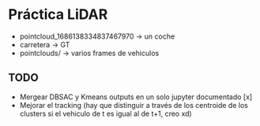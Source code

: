 # Práctica LiDAR

- pointcloud_1686138334837467970 -> un coche
- carretera -> GT
- pointclouds/ -> varios frames de vehiculos

## TODO

- Mergear DBSAC y Kmeans outputs en un solo jupyter documentado [x]
- Mejorar el tracking (hay que distinguir a través de los centroide de los clusters si el vehiculo de t es igual al de t+1, creo xd)